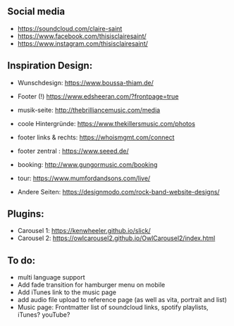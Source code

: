 ## Social media

- https://soundcloud.com/claire-saint
- https://www.facebook.com/thisisclairesaint/
- https://www.instagram.com/thisisclairesaint/

## Inspiration Design:

- Wunschdesign: https://www.boussa-thiam.de/
- Footer (!) https://www.edsheeran.com/?frontpage=true
- musik-seite: http://thebrilliancemusic.com/media

- coole Hintergründe: https://www.thekillersmusic.com/photos
- footer links & rechts: https://whoismgmt.com/connect
- footer zentral : https://www.seeed.de/
- booking: http://www.gungormusic.com/booking
- tour: https://www.mumfordandsons.com/live/
- Andere Seiten: https://designmodo.com/rock-band-website-designs/

## Plugins:

- Carousel 1: https://kenwheeler.github.io/slick/
- Carousel 2: https://owlcarousel2.github.io/OwlCarousel2/index.html

## To do:

- multi language support
- Add fade transition for hamburger menu on mobile
- Add iTunes link to the music page
- add audio file upload to reference page (as well as vita, portrait and list)
- Music page: Frontmatter list of soundcloud links, spotify playlists, iTunes? youTube?
